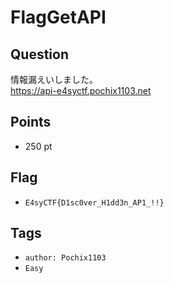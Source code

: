 # FlagGetAPI

## Question
情報漏えいしました。
<br>
https://api-e4syctf.pochix1103.net

## Points
* 250 pt
## Flag
* `E4syCTF{D1sc0ver_H1dd3n_AP1_!!}`
## Tags
* `author: Pochix1103`
* `Easy`